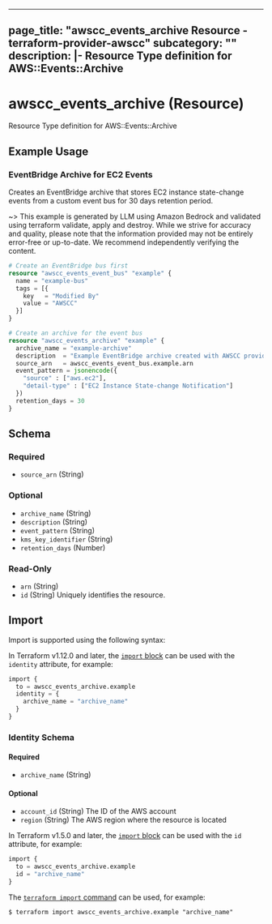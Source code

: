 
---
page_title: "awscc_events_archive Resource - terraform-provider-awscc"
subcategory: ""
description: |-
  Resource Type definition for AWS::Events::Archive
---

# awscc_events_archive (Resource)

Resource Type definition for AWS::Events::Archive

## Example Usage

### EventBridge Archive for EC2 Events

Creates an EventBridge archive that stores EC2 instance state-change events from a custom event bus for 30 days retention period.

~> This example is generated by LLM using Amazon Bedrock and validated using terraform validate, apply and destroy. While we strive for accuracy and quality, please note that the information provided may not be entirely error-free or up-to-date. We recommend independently verifying the content.

```terraform
# Create an EventBridge bus first
resource "awscc_events_event_bus" "example" {
  name = "example-bus"
  tags = [{
    key   = "Modified By"
    value = "AWSCC"
  }]
}

# Create an archive for the event bus
resource "awscc_events_archive" "example" {
  archive_name = "example-archive"
  description  = "Example EventBridge archive created with AWSCC provider"
  source_arn   = awscc_events_event_bus.example.arn
  event_pattern = jsonencode({
    "source" : ["aws.ec2"],
    "detail-type" : ["EC2 Instance State-change Notification"]
  })
  retention_days = 30
}
```

<!-- schema generated by tfplugindocs -->
## Schema

### Required

- `source_arn` (String)

### Optional

- `archive_name` (String)
- `description` (String)
- `event_pattern` (String)
- `kms_key_identifier` (String)
- `retention_days` (Number)

### Read-Only

- `arn` (String)
- `id` (String) Uniquely identifies the resource.

## Import

Import is supported using the following syntax:

In Terraform v1.12.0 and later, the [`import` block](https://developer.hashicorp.com/terraform/language/import) can be used with the `identity` attribute, for example:

```terraform
import {
  to = awscc_events_archive.example
  identity = {
    archive_name = "archive_name"
  }
}
```

<!-- schema generated by tfplugindocs -->
### Identity Schema

#### Required

- `archive_name` (String)

#### Optional

- `account_id` (String) The ID of the AWS account
- `region` (String) The AWS region where the resource is located

In Terraform v1.5.0 and later, the [`import` block](https://developer.hashicorp.com/terraform/language/import) can be used with the `id` attribute, for example:

```terraform
import {
  to = awscc_events_archive.example
  id = "archive_name"
}
```

The [`terraform import` command](https://developer.hashicorp.com/terraform/cli/commands/import) can be used, for example:

```shell
$ terraform import awscc_events_archive.example "archive_name"
```
